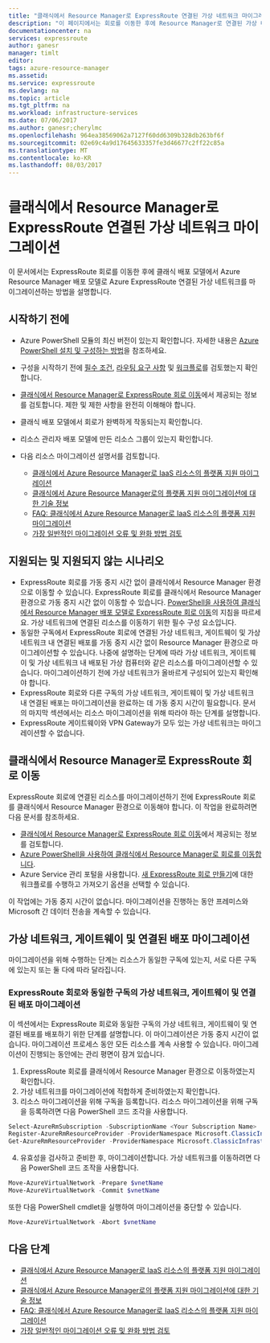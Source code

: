 ```yaml
---
title: "클래식에서 Resource Manager로 ExpressRoute 연결된 가상 네트워크 마이그레이션: Azure: PowerShell | Microsoft Docs"
description: "이 페이지에서는 회로를 이동한 후에 Resource Manager로 연결된 가상 네트워크를 마이그레이션하는 방법을 설명합니다."
documentationcenter: na
services: expressroute
author: ganesr
manager: timlt
editor: 
tags: azure-resource-manager
ms.assetid: 
ms.service: expressroute
ms.devlang: na
ms.topic: article
ms.tgt_pltfrm: na
ms.workload: infrastructure-services
ms.date: 07/06/2017
ms.author: ganesr;cherylmc
ms.openlocfilehash: 964ea38569062a7127f60dd6309b328db263bf6f
ms.sourcegitcommit: 02e69c4a9d17645633357fe3d46677c2ff22c85a
ms.translationtype: MT
ms.contentlocale: ko-KR
ms.lasthandoff: 08/03/2017
---
```

# <a name="migrate-expressroute-associated-virtual-networks-from-classic-to-resource-manager"></a>클래식에서 Resource Manager로 ExpressRoute 연결된 가상 네트워크 마이그레이션

이 문서에서는 ExpressRoute 회로를 이동한 후에 클래식 배포 모델에서 Azure Resource Manager 배포 모델로 Azure ExpressRoute 연결된 가상 네트워크를 마이그레이션하는 방법을 설명합니다. 


## <a name="before-you-begin"></a>시작하기 전에
* Azure PowerShell 모듈의 최신 버전이 있는지 확인합니다. 자세한 내용은 [Azure PowerShell 설치 및 구성하는 방법](/powershell/azure/overview)을 참조하세요.
* 구성을 시작하기 전에 [필수 조건](expressroute-prerequisites.md), [라우팅 요구 사항](expressroute-routing.md) 및 [워크플로](expressroute-workflows.md)를 검토했는지 확인합니다.
* [클래식에서 Resource Manager로 ExpressRoute 회로 이동](expressroute-move.md)에서 제공되는 정보를 검토합니다. 제한 및 제한 사항을 완전히 이해해야 합니다.
* 클래식 배포 모델에서 회로가 완벽하게 작동되는지 확인합니다.
* 리소스 관리자 배포 모델에 만든 리소스 그룹이 있는지 확인합니다.
* 다음 리소스 마이그레이션 설명서를 검토합니다.

    * [클래식에서 Azure Resource Manager로 IaaS 리소스의 플랫폼 지원 마이그레이션](../virtual-machines/virtual-machines-windows-migration-classic-resource-manager.md)
    * [클래식에서 Azure Resource Manager로의 플랫폼 지원 마이그레이션에 대한 기술 정보](../virtual-machines/virtual-machines-windows-migration-classic-resource-manager-deep-dive.md)
    * [FAQ: 클래식에서 Azure Resource Manager로 IaaS 리소스의 플랫폼 지원 마이그레이션](../virtual-machines/virtual-machines-windows-migration-classic-resource-manager.md)
    * [가장 일반적인 마이그레이션 오류 및 완화 방법 검토](../virtual-machines/windows/migration-classic-resource-manager-errors.md?toc=%2fazure%2fvirtual-machines%2fwindows%2ftoc.json)

## <a name="supported-and-unsupported-scenarios"></a>지원되는 및 지원되지 않는 시나리오

* ExpressRoute 회로를 가동 중지 시간 없이 클래식에서 Resource Manager 환경으로 이동할 수 있습니다. ExpressRoute 회로를 클래식에서 Resource Manager 환경으로 가동 중지 시간 없이 이동할 수 있습니다. [PowerShell을 사용하여 클래식에서 Resource Manager 배포 모델로 ExpressRoute 회로 이동](expressroute-howto-move-arm.md)의 지침을 따르세요. 가상 네트워크에 연결된 리소스를 이동하기 위한 필수 구성 요소입니다.
* 동일한 구독에서 ExpressRoute 회로에 연결된 가상 네트워크, 게이트웨이 및 가상 네트워크 내 연결된 배포를 가동 중지 시간 없이 Resource Manager 환경으로 마이그레이션할 수 있습니다. 나중에 설명하는 단계에 따라 가상 네트워크, 게이트웨이 및 가상 네트워크 내 배포된 가상 컴퓨터와 같은 리소스를 마이그레이션할 수 있습니다. 마이그레이션하기 전에 가상 네트워크가 올바르게 구성되어 있는지 확인해야 합니다. 
* ExpressRoute 회로와 다른 구독의 가상 네트워크, 게이트웨이 및 가상 네트워크 내 연결된 배포는 마이그레이션을 완료하는 데 가동 중지 시간이 필요합니다. 문서의 마지막 섹션에서는 리소스 마이그레이션을 위해 따라야 하는 단계를 설명합니다.
* ExpressRoute 게이트웨이와 VPN Gateway가 모두 있는 가상 네트워크는 마이그레이션할 수 없습니다.

## <a name="move-an-expressroute-circuit-from-classic-to-resource-manager"></a>클래식에서 Resource Manager로 ExpressRoute 회로 이동
ExpressRoute 회로에 연결된 리소스를 마이그레이션하기 전에 ExpressRoute 회로를 클래식에서 Resource Manager 환경으로 이동해야 합니다. 이 작업을 완료하려면 다음 문서를 참조하세요.

* [클래식에서 Resource Manager로 ExpressRoute 회로 이동](expressroute-move.md)에서 제공되는 정보를 검토합니다.
* [Azure PowerShell을 사용하여 클래식에서 Resource Manager로 회로를 이동합니다](expressroute-howto-move-arm.md).
* Azure Service 관리 포털을 사용합니다. [새 ExpressRoute 회로 만들기](expressroute-howto-circuit-portal-resource-manager.md)에 대한 워크플로를 수행하고 가져오기 옵션을 선택할 수 있습니다. 

이 작업에는 가동 중지 시간이 없습니다. 마이그레이션을 진행하는 동안 프레미스와 Microsoft 간 데이터 전송을 계속할 수 있습니다.

## <a name="migrate-virtual-networks-gateways-and-associated-deployments"></a>가상 네트워크, 게이트웨이 및 연결된 배포 마이그레이션

마이그레이션을 위해 수행하는 단계는 리소스가 동일한 구독에 있는지, 서로 다른 구독에 있는지 또는 둘 다에 따라 달라집니다.

### <a name="migrate-virtual-networks-gateways-and-associated-deployments-in-the-same-subscription-as-the-expressroute-circuit"></a>ExpressRoute 회로와 동일한 구독의 가상 네트워크, 게이트웨이 및 연결된 배포 마이그레이션
이 섹션에서는 ExpressRoute 회로와 동일한 구독의 가상 네트워크, 게이트웨이 및 연결된 배포를 배포하기 위한 단계를 설명합니다. 이 마이그레이션은 가동 중지 시간이 없습니다. 마이그레이션 프로세스 동안 모든 리소스를 계속 사용할 수 있습니다. 마이그레이션이 진행되는 동안에는 관리 평면이 잠겨 있습니다. 

1. ExpressRoute 회로를 클래식에서 Resource Manager 환경으로 이동하였는지 확인합니다.
2. 가상 네트워크를 마이그레이션에 적합하게 준비하였는지 확인합니다.
3. 리소스 마이그레이션을 위해 구독을 등록합니다. 리소스 마이그레이션을 위해 구독을 등록하려면 다음 PowerShell 코드 조각을 사용합니다.

  ```powershell 
  Select-AzureRmSubscription -SubscriptionName <Your Subscription Name>
  Register-AzureRmResourceProvider -ProviderNamespace Microsoft.ClassicInfrastructureMigrate
  Get-AzureRmResourceProvider -ProviderNamespace Microsoft.ClassicInfrastructureMigrate
  ```
4. 유효성을 검사하고 준비한 후, 마이그레이션합니다. 가상 네트워크를 이동하려면 다음 PowerShell 코드 조작을 사용합니다.

  ```powershell
  Move-AzureVirtualNetwork -Prepare $vnetName  
  Move-AzureVirtualNetwork -Commit $vnetName
  ```

  또한 다음 PowerShell cmdlet을 실행하여 마이그레이션을 중단할 수 있습니다.

  ```powershell
  Move-AzureVirtualNetwork -Abort $vnetName
  ```

## <a name="next-steps"></a>다음 단계
* [클래식에서 Azure Resource Manager로 IaaS 리소스의 플랫폼 지원 마이그레이션](../virtual-machines/virtual-machines-windows-migration-classic-resource-manager.md)
* [클래식에서 Azure Resource Manager로의 플랫폼 지원 마이그레이션에 대한 기술 정보](../virtual-machines/virtual-machines-windows-migration-classic-resource-manager-deep-dive.md)
* [FAQ: 클래식에서 Azure Resource Manager로 IaaS 리소스의 플랫폼 지원 마이그레이션](../virtual-machines/virtual-machines-windows-migration-classic-resource-manager.md)
* [가장 일반적인 마이그레이션 오류 및 완화 방법 검토](../virtual-machines/windows/migration-classic-resource-manager-errors.md?toc=%2fazure%2fvirtual-machines%2fwindows%2ftoc.json)
